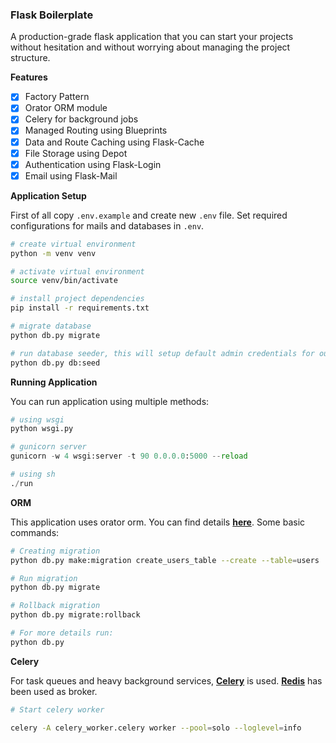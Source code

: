 ### Flask Boilerplate

A production-grade flask application that you can start your projects without hesitation and without worrying about managing the project structure.


**Features**
- [x] Factory Pattern
- [x] Orator ORM module
- [x] Celery for background jobs
- [x] Managed Routing using Blueprints
- [x] Data and Route Caching using Flask-Cache
- [x] File Storage using Depot
- [x] Authentication using Flask-Login
- [x] Email using Flask-Mail

**Application Setup**

First of all copy `.env.example` and create new `.env` file. Set required configurations for mails and databases in `.env`.

```sh
# create virtual environment
python -m venv venv

# activate virtual environment
source venv/bin/activate

# install project dependencies
pip install -r requirements.txt

# migrate database
python db.py migrate

# run database seeder, this will setup default admin credentials for our backend
python db.py db:seed
```

**Running Application**

You can run application using multiple methods:

```python
# using wsgi
python wsgi.py

# gunicorn server
gunicorn -w 4 wsgi:server -t 90 0.0.0.0:5000 --reload

# using sh
./run
```

**ORM**

This application uses orator orm. You can find details **[here](https://orator-orm.com/)**. Some basic commands:

```sh
# Creating migration
python db.py make:migration create_users_table --create --table=users

# Run migration
python db.py migrate

# Rollback migration
python db.py migrate:rollback

# For more details run:
python db.py
```

**Celery**

For task queues and heavy background services, **[Celery](https://docs.celeryproject.org/en/stable/getting-started/introduction.html)** is used. **[Redis](https://redis.io/)** has been used as broker.

```sh
# Start celery worker

celery -A celery_worker.celery worker --pool=solo --loglevel=info
```